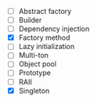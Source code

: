 
- [ ] Abstract factory
- [ ] Builder
- [ ] Dependency injection
- [x] Factory method
- [ ] Lazy initialization
- [ ] Multi-ton
- [ ] Object pool
- [ ] Prototype
- [ ] RAII
- [x] Singleton